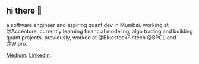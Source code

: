 ## hi there 👋
a software engineer and aspiring quant dev in Mumbai.
working at @Accenture.
currently learning financial modeling, algo trading and building quant projects. 
previously, worked at @BluestockFintech @BPCL and @Wipro.

[Medium](https://prajeetapal.medium.com/).
[LinkedIn](https://www.linkedin.com/in/prajeeta-pal-802a63230/).


